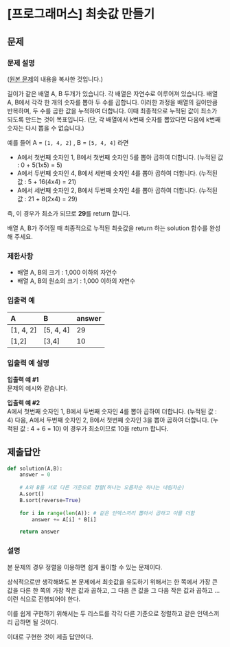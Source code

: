 # [프로그래머스] 최솟값 만들기
## 문제
### 문제 설명
([원본 문제](https://programmers.co.kr/learn/courses/30/lessons/12941)의 내용을 복사한 것입니다.)

길이가 같은 배열 A, B 두개가 있습니다. 각 배열은 자연수로 이루어져 있습니다.
배열 A, B에서 각각 한 개의 숫자를 뽑아 두 수를 곱합니다. 이러한 과정을 배열의 길이만큼 반복하며, 두 수를 곱한 값을 누적하여 더합니다. 이때 최종적으로 누적된 값이 최소가 되도록 만드는 것이 목표입니다. (단, 각 배열에서 k번째 숫자를 뽑았다면 다음에 k번째 숫자는 다시 뽑을 수 없습니다.)

예를 들어 A = `[1, 4, 2]` , B = `[5, 4, 4]` 라면

* A에서 첫번째 숫자인 1, B에서 첫번째 숫자인 5를 뽑아 곱하여 더합니다. (누적된 값 : 0 + 5(1x5) = 5)
* A에서 두번째 숫자인 4, B에서 세번째 숫자인 4를 뽑아 곱하여 더합니다. (누적된 값 : 5 + 16(4x4) = 21)
* A에서 세번째 숫자인 2, B에서 두번째 숫자인 4를 뽑아 곱하여 더합니다. (누적된 값 : 21 + 8(2x4) = 29)

즉, 이 경우가 최소가 되므로 **29**를 return 합니다.

배열 A, B가 주어질 때 최종적으로 누적된 최솟값을 return 하는 solution 함수를 완성해 주세요.

### 제한사항
* 배열 A, B의 크기 : 1,000 이하의 자연수
* 배열 A, B의 원소의 크기 : 1,000 이하의 자연수

### 입출력 예
|A|B|answer|
|:---|:---|:---|
|[1, 4, 2]|[5, 4, 4]|29|
|[1,2]|[3,4]|10|

### 입출력 예 설명
**입출력 예 #1**  
문제의 예시와 같습니다.

**입출력 예 #2**  
A에서 첫번째 숫자인 1, B에서 두번째 숫자인 4를 뽑아 곱하여 더합니다. (누적된 값 : 4) 다음, A에서 두번째 숫자인 2, B에서 첫번째 숫자인 3을 뽑아 곱하여 더합니다. (누적된 값 : 4 + 6 = 10)
이 경우가 최소이므로 10을 return 합니다.

## 제출답안
```python
def solution(A,B):
    answer = 0
    
    # A와 B를 서로 다른 기준으로 정렬(하나는 오름차순 하나는 내림차순)
    A.sort()
    B.sort(reverse=True)
    
    for i in range(len(A)): # 같은 인덱스끼리 뽑아서 곱하고 이를 더함
        answer += A[i] * B[i]

    return answer
```

### 설명
본 문제의 경우 정렬을 이용하면 쉽게 풀이할 수 있는 문제이다.

상식적으로만 생각해봐도 본 문제에서 최솟값을 유도하기 위해서는 한 쪽에서 가장 큰 값을 다른 한 쪽의 가장 작은 값과 곱하고, 그 다음 큰 값을 그 다음 작은 값과 곱하고 ... 이런 식으로 진행되어야 한다.

이를 쉽게 구현하기 위해서는 두 리스트를 각각 다른 기준으로 정렬하고 같은 인덱스끼리 곱하면 될 것이다.

이대로 구현한 것이 제출 답안이다.
